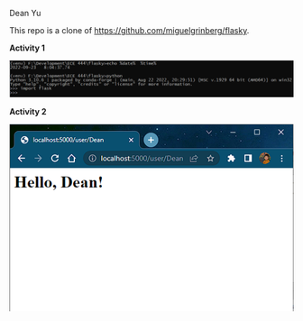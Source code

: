 Dean Yu

This repo is a clone of https://github.com/miguelgrinberg/flasky.

**Activity 1**

![](images/Activity1.png)

**Activity 2**

![](images/Activity2.png)
